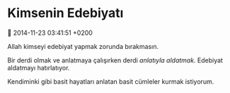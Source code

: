 Kimsenin Edebiyatı
==================

:date: 2014-11-23 03:41:51 +0200

Allah kimseyi edebiyat yapmak zorunda bırakmasın.

Bir derdi olmak ve anlatmaya çalışırken derdi *anlatıyla aldatmak.*
Edebiyat aldatmayı hatırlatıyor.

Kendiminki gibi basit hayatları anlatan basit cümleler kurmak istiyorum.
